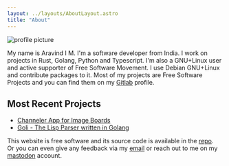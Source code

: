 ```yaml
---
layout: ../layouts/AboutLayout.astro
title: "About"
---
```


<div>
  <img src="https://www.libravatar.org/avatar/e7a55518e9b354207a95960523e009bc?s=500" class="sm:w-1/3 mx-auto" alt="profile picture">
</div>

My name is Aravind I M. I'm a software developer from India. I work on projects in Rust, Golang, Python and Typescript. I'm also a GNU+Linux user and active supporter of Free Software Movement. I use Debian GNU+Linux and contribute packages to it. Most of my projects are Free Software Projects and you can find them on my [Gitlab](https://gitlab.com/AravindIM) profile.

## Most Recent Projects

- [Channeler App for Image Boards](https://gitlab.com/AravindIM/Channeler)
- [Goli - The Lisp Parser written in Golang](https://gitlab.com/AravindIM/goli)

This website is free software and its source code is available in the [repo](https://gitlab.com/AravindIM/aravindim.gitlab.io).  
Or you can even give any feedback via my [email](mailto:aravindim@yahoo.com) or reach out to me on my [mastodon](https://mastodon.social/@aravindim) account.

